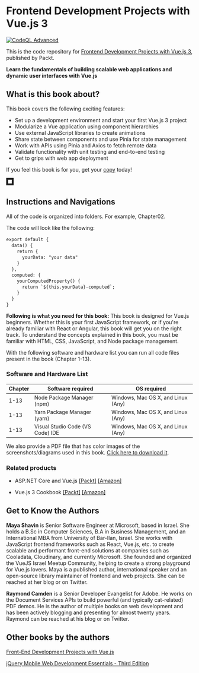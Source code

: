 # Frontend Development Projects with Vue.js 3

[![CodeQL Advanced](https://github.com/ibiscum/Frontend-Development-Projects-with-Vue.js-3/actions/workflows/codeql.yml/badge.svg)](https://github.com/ibiscum/Frontend-Development-Projects-with-Vue.js-3/actions/workflows/codeql.yml)

<a href="https://www.packtpub.com/product/frontend-development-projects-with-vuejs-3-second-edition/9781803234991"><img src="https://static.packt-cdn.com/products/9781803234991/cover/smaller" alt="" height="256px" align="right"></a>

This is the code repository for [Frontend Development Projects with Vue.js 3](https://www.packtpub.com/product/frontend-development-projects-with-vuejs-3-second-edition/9781803234991), published by Packt.

**Learn the fundamentals of building scalable web applications and dynamic user interfaces with Vue.js**

## What is this book about?

This book covers the following exciting features:
* Set up a development environment and start your first Vue.js 3 project
* Modularize a Vue application using component hierarchies
* Use external JavaScript libraries to create animations
* Share state between components and use Pinia for state management
* Work with APIs using Pinia and Axios to fetch remote data
* Validate functionality with unit testing and end-to-end testing
* Get to grips with web app deployment

If you feel this book is for you, get your [copy](https://www.amazon.com/dp/1803234997) today!

<a href="https://www.packtpub.com/?utm_source=github&utm_medium=banner&utm_campaign=GitHubBanner"><img src="https://raw.githubusercontent.com/PacktPublishing/GitHub/master/GitHub.png" 
alt="https://www.packtpub.com/" border="5" /></a>

## Instructions and Navigations
All of the code is organized into folders. For example, Chapter02.

The code will look like the following:
```
export default {
  data() {
    return {
      yourData: "your data"
    }
  },
  computed: {
    yourComputedProperty() {
      return `${this.yourData}-computed`;
    }
  }
}
```

**Following is what you need for this book:**
This book is designed for Vue.js beginners. Whether this is your first JavaScript framework, or if you're already familiar with React or Angular, this book will get you on the right track. To understand the concepts explained in this book, you must be familiar with HTML, CSS, JavaScript, and Node package management.

With the following software and hardware list you can run all code files present in the book (Chapter 1-13).
### Software and Hardware List
| Chapter | Software required | OS required |
| -------- | ------------------------------------ | ----------------------------------- |
| 1-13 | Node Package Manager (npm) | Windows, Mac OS X, and Linux (Any) |
| 1-13 | Yarn Package Manager (yarn) | Windows, Mac OS X, and Linux (Any) |
| 1-13 | Visual Studio Code (VS Code) IDE | Windows, Mac OS X, and Linux (Any) |

We also provide a PDF file that has color images of the screenshots/diagrams used in this book. [Click here to download it](https://packt.link/kefZM).

### Related products
* ASP.NET Core and Vue.js [[Packt]](https://www.packtpub.com/product/aspnet-core-and-vuejs/9781800206694?utm_source=github&utm_medium=repository&utm_campaign=9781800206694) [[Amazon]](https://www.amazon.com/dp/1800206690)

* Vue.js 3 Cookbook [[Packt]](https://www.packtpub.com/product/vuejs-3-cookbook/9781838826222?utm_source=github&utm_medium=repository&utm_campaign=9781838826222) [[Amazon]](https://www.amazon.com/dp/183882622X)

## Get to Know the Authors

**Maya Shavin** is Senior Software Engineer at Microsoft, based in Israel. She holds a B.Sc in Computer Sciences, B.A in Business Management, and an International MBA from University of Bar-Ilan, Israel. She works with JavaScript frontend frameworks such as React, Vue.js, etc. to create scalable and performant front-end solutions at companies such as Cooladata, Cloudinary, and currently Microsoft. She founded and organized the VueJS Israel Meetup Community, helping to create a strong playground for Vue.js lovers. Maya is a published author, international speaker and an open-source library maintainer of frontend and web projects. She can be reached at her blog or on Twitter.

**Raymond Camden** is a Senior Developer Evangelist for Adobe. He works on the Document Services APIs to build powerful (and typically cat-related) PDF demos. He is the author of multiple books on web development and has been actively blogging and presenting for almost twenty years. Raymond can be reached at his blog or on Twitter.


## Other books by the authors
[Front-End Development Projects with Vue.js](https://www.packtpub.com/product/front-end-development-projects-with-vuejs/9781838984823?utm_source=github&utm_medium=repository&utm_campaign=9781838984823)

[jQuery Mobile Web Development Essentials - Third Edition](https://www.packtpub.com/product/jquery-mobile-web-development-essentials-third-edition/9781783555055?utm_source=github&utm_medium=repository&utm_campaign=9781783555055)
